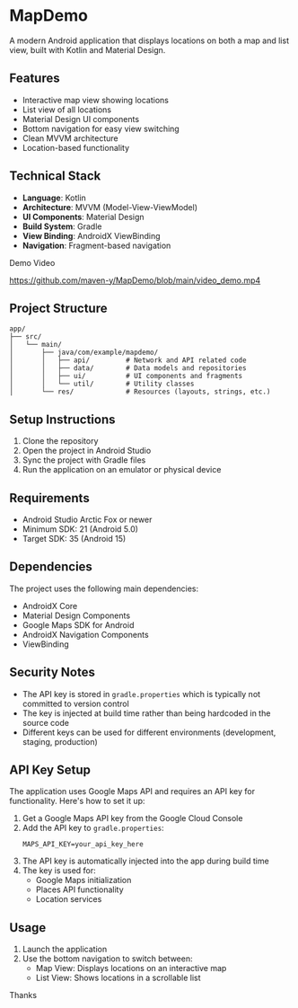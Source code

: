 # MapDemo

A modern Android application that displays locations on both a map and list view, built with Kotlin and Material Design.

## Features

- Interactive map view showing locations
- List view of all locations
- Material Design UI components
- Bottom navigation for easy view switching
- Clean MVVM architecture
- Location-based functionality

## Technical Stack

- **Language**: Kotlin
- **Architecture**: MVVM (Model-View-ViewModel)
- **UI Components**: Material Design
- **Build System**: Gradle
- **View Binding**: AndroidX ViewBinding
- **Navigation**: Fragment-based navigation

Demo Video

https://github.com/maven-y/MapDemo/blob/main/video_demo.mp4



## Project Structure

```
app/
├── src/
│   └── main/
│       ├── java/com/example/mapdemo/
│       │   ├── api/         # Network and API related code
│       │   ├── data/        # Data models and repositories
│       │   ├── ui/          # UI components and fragments
│       │   └── util/        # Utility classes
│       └── res/             # Resources (layouts, strings, etc.)
```

## Setup Instructions

1. Clone the repository
2. Open the project in Android Studio
3. Sync the project with Gradle files
4. Run the application on an emulator or physical device

## Requirements

- Android Studio Arctic Fox or newer
- Minimum SDK: 21 (Android 5.0)
- Target SDK: 35 (Android 15)

## Dependencies

The project uses the following main dependencies:

- AndroidX Core
- Material Design Components
- Google Maps SDK for Android
- AndroidX Navigation Components
- ViewBinding


## Security Notes
- The API key is stored in `gradle.properties` which is typically not committed to version control
- The key is injected at build time rather than being hardcoded in the source code
- Different keys can be used for different environments (development, staging, production)

  
## API Key Setup

The application uses Google Maps API and requires an API key for functionality. Here's how to set it up:

1. Get a Google Maps API key from the Google Cloud Console
2. Add the API key to `gradle.properties`:
   ```
   MAPS_API_KEY=your_api_key_here
   ```
3. The API key is automatically injected into the app during build time
4. The key is used for:
   - Google Maps initialization
   - Places API functionality
   - Location services


## Usage

1. Launch the application
2. Use the bottom navigation to switch between:
   - Map View: Displays locations on an interactive map
   - List View: Shows locations in a scrollable list

Thanks

